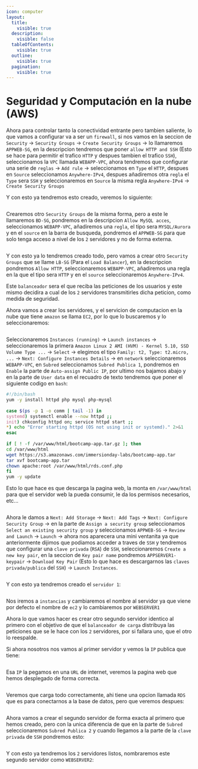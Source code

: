 ```yaml
---
icon: computer
layout:
  title:
    visible: true
  description:
    visible: false
  tableOfContents:
    visible: true
  outline:
    visible: true
  pagination:
    visible: true
---
```


# Seguridad y Computación en la nube (AWS)

Ahora para controlar tanto la conectividad entrante pero tambien saliente, lo que vamos a configurar va a ser un `firewall`, si nos vamos en la seccion de `Security` -> `Security Groups` -> `Create Security Groups` -> lo llamaremos `APPWEB-SG`, en la descripcion tendremos que poner `allow HTTP and SSH` (Esto se hace para permitir el trafico `HTTP` y despues tambien el trafico `SSH`), seleccionamos la `VPC` llamada `WEBAPP-VPC`, ahora tendremos que configurar una serie de `reglas` -> `Add rule` -> seleccionamos en `Type` el `HTTP`, despues en `Source` seleccionamos `Anywhere-IPv4`, despues añadiremos otra `regla` el `Type` sera `SSH` y seleccionaremos en `Source` la misma regla `Anywhere-IPv4` -> `Create Security Groups`

Y con esto ya tendremos esto creado, veremos lo siguiente:

<figure><img src="../../../.gitbook/assets/image (46).png" alt=""><figcaption></figcaption></figure>

Crearemos otro `Security Groups` de la misma forma, pero a este le llamaremos `BD-SG`, pondremos en la descripcion `Allow MySQL acces`, seleccionamos `WEBAPP-VPC`, añadiremos una `regla`, el tipo sera `MYSQL/Aurora` y en el `source` en la barra de busqueda, pondremos el `APPWEB-SG` para que solo tenga acceso a nivel de los `2` servidores y no de forma externa.

<figure><img src="../../../.gitbook/assets/image (47).png" alt=""><figcaption></figcaption></figure>

Y con esto ya lo tendremos creado todo, pero vamos a crear otro `Security Groups` que se llame `LB-SG` (Para el `Load Balancer`), en la descripcion pondremos `Allow HTTP`, seleccionaremos `WEBAPP-VPC`, añadiremos una regla en la que el tipo sera `HTTP` y en el `source` seleccionaremos `Anywhere-IPv4`.

Este `balanceador` sera el que reciba las peticiones de los usuarios y este mismo decidira a cual de los `2` servidores transmitirles dicha peticion, como medida de seguridad.

Ahora vamos a crear los servidores, y el servicion de computacion en la nube que tiene `amazon` se llama `EC2`, por lo que lo buscaremos y lo seleccionaremos:

<figure><img src="../../../.gitbook/assets/image (48).png" alt=""><figcaption></figcaption></figure>

Seleccionaremos `Instances (running)` -> `Launch instances` -> seleccionaremos la primera `Amazon Linux 2 AMI (HVM) - Kernel 5.10, SSD Volume Type ...` -> `Select` -> elegimos el tipo `Family: t2, Type: t2.micro, ...` -> `Next: Configure Instances Details` -> en `network` seleccionaremos `WEBAPP-VPC`, en `Subred` seleccionamos `Subred Publica 1`, pondremos en `Enable` la parte de `Auto-assign Public IP`, por ultimo nos bajamos abajo y en la parte de `User data` en el recuadro de texto tendremos que poner el siguiente codigo en `bash`:

```bash
#!/bin/bash  
yum -y install httpd php mysql php-mysql  
  
case $(ps -p 1 -o comm | tail -1) in  
systemd) systemctl enable --now httpd ;;  
init) chkconfig httpd on; service httpd start ;;  
*) echo "Error starting httpd (OS not using init or systemd)." 2>&1  
esac  
  
if [ ! -f /var/www/html/bootcamp-app.tar.gz ]; then  
cd /var/www/html  
wget https://s3.amazonaws.com/immersionday-labs/bootcamp-app.tar  
tar xvf bootcamp-app.tar  
chown apache:root /var/www/html/rds.conf.php  
fi  
yum -y update
```

Esto lo que hace es que descarga la pagina web, la monta en `/var/www/html` para que el servidor web la pueda consumir, le da los permisos necesarios, etc...

<figure><img src="../../../.gitbook/assets/image (49).png" alt=""><figcaption></figcaption></figure>

Ahora le damos a `Next: Add Storage` -> `Next: Add Tags` -> `Next: Configure Security Group` -> en la parte de `Assign a security group` seleccionamos `Select an existing security group` y seleccionamos `APPWEB-SG` -> `Review and Launch` -> `Launch` -> ahora nos aparecera una mini ventanita ya que anteriormente dijimos que podiamos acceder a traves de `SSH` y tendremos que configurar una `clave privada` (`RSA`) de `SSH`, seleccionaremos `Create a new key pair`, en la seccion de `Key pair name` pondremos `APPSERVER1-keypair` -> `Download Key Pair` (Esto lo que hace es descargarnos las `claves privada/publica` del `SSH`) -> `Launch Instances`.

<figure><img src="../../../.gitbook/assets/image (50).png" alt=""><figcaption></figcaption></figure>

Y con esto ya tendremos creado el `servidor 1`:

<figure><img src="../../../.gitbook/assets/image (51).png" alt=""><figcaption></figcaption></figure>

Nos iremos a `instancias` y cambiaremos el nombre al servidor ya que viene por defecto el nombre de `ec2` y lo cambiaremos por `WEBSERVER1`

Ahora lo que vamos hacer es crear otro segundo servidor identico al primero con el objetivo de que el `balanceador de carga` distribuya las peticiones que se le hace con los `2` servidores, por si fallara uno, que el otro lo reespalde.

Si ahora nosotros nos vamos al primer servidor y vemos la `IP` publica que tiene:

<figure><img src="../../../.gitbook/assets/image (52).png" alt=""><figcaption></figcaption></figure>

Esa `IP` la pegamos en una `URL` de internet, veremos la pagina web que hemos desplegado de forma correcta.

<figure><img src="../../../.gitbook/assets/image (53).png" alt=""><figcaption></figcaption></figure>

Veremos que carga todo correctamente, ahi tiene una opcion llamada `RDS` que es para conectarnos a la base de datos, pero que veremos despues:

<figure><img src="../../../.gitbook/assets/image (54).png" alt=""><figcaption></figcaption></figure>

Ahora vamos a crear el segundo servidor de forma exacta al primero que hemos creado, pero con la unica diferencia de que en la parte de `Subred` seleccionaremos `Subred Publica 2` y cuando llegamos a la parte de la `clave privada` de `SSH` pondremos esto:

<figure><img src="../../../.gitbook/assets/image (55).png" alt=""><figcaption></figcaption></figure>

Y con esto ya tendremos los `2` servidores listos, nombraremos este segundo servidor como `WEBSERVER2`:

<figure><img src="../../../.gitbook/assets/image (56).png" alt=""><figcaption></figcaption></figure>
